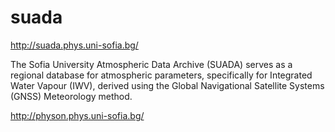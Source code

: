 # suada
http://suada.phys.uni-sofia.bg/

The Sofia University Atmospheric Data Archive (SUADA) serves as a regional database for atmospheric parameters, 
specifically for Integrated Water Vapour (IWV), derived using the Global Navigational Satellite Systems (GNSS) 
Meteorology method.





http://physon.phys.uni-sofia.bg/
